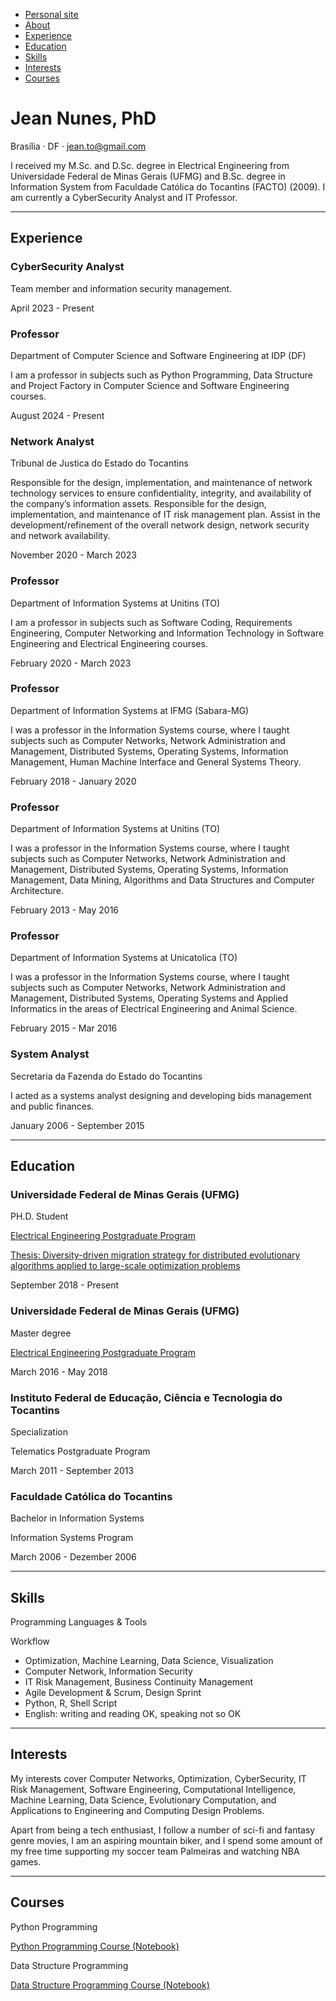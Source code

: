 *   <a href="https://jeanto.github.io/jeannunes/" target="_blank">Personal site</a>
*   [About](#about)
*   [Experience](#experience)
*   [Education](#education)
*   [Skills](#skills)
*   [Interests](#interests)
*   [Courses](#courses)

Jean Nunes, PhD
===============

Brasília · DF · [jean.to@gmail.com](mailto:jean.to@gmail.com)

I received my M.Sc. and D.Sc. degree in Electrical Engineering from Universidade Federal de Minas Gerais (UFMG) and B.Sc. degree in Information System from Faculdade Católica do Tocantins (FACTO) (2009). I am currently a CyberSecurity Analyst and IT Professor.

[](https://www.linkedin.com/in/jeannra)

* * *

Experience
----------

### CyberSecurity Analyst

Team member and information security management.

April 2023 - Present

### Professor

Department of Computer Science and Software Engineering at IDP (DF)

I am a professor in subjects such as Python Programming, Data Structure and Project Factory in Computer Science and Software Engineering courses.

August 2024 - Present

### Network Analyst

Tribunal de Justica do Estado do Tocantins

Responsible for the design, implementation, and maintenance of network technology services to ensure confidentiality, integrity, and availability of the company’s information assets. Responsible for the design, implementation, and maintenance of IT risk management plan. Assist in the development/refinement of the overall network design, network security and network availability.

November 2020 - March 2023

### Professor

Department of Information Systems at Unitins (TO)

I am a professor in subjects such as Software Coding, Requirements Engineering, Computer Networking and Information Technology in Software Engineering and Electrical Engineering courses.

February 2020 - March 2023

### Professor

Department of Information Systems at IFMG (Sabara-MG)

I was a professor in the Information Systems course, where I taught subjects such as Computer Networks, Network Administration and Management, Distributed Systems, Operating Systems, Information Management, Human Machine Interface and General Systems Theory.

February 2018 - January 2020

### Professor

Department of Information Systems at Unitins (TO)

I was a professor in the Information Systems course, where I taught subjects such as Computer Networks, Network Administration and Management, Distributed Systems, Operating Systems, Information Management, Data Mining, Algorithms and Data Structures and Computer Architecture.

February 2013 - May 2016

### Professor

Department of Information Systems at Unicatolica (TO)

I was a professor in the Information Systems course, where I taught subjects such as Computer Networks, Network Administration and Management, Distributed Systems, Operating Systems and Applied Informatics in the areas of Electrical Engineering and Animal Science.

February 2015 - Mar 2016

### System Analyst

Secretaria da Fazenda do Estado do Tocantins

I acted as a systems analyst designing and developing bids management and public finances.

January 2006 - September 2015

* * *

Education
---------

### Universidade Federal de Minas Gerais (UFMG)

PH.D. Student

[Electrical Engineering Postgraduate Program](https://www.ppgee.ufmg.br/)

[Thesis: Diversity-driven migration strategy for distributed evolutionary algorithms applied to large-scale optimization problems](https://repositorio.ufmg.br/handle/1843/59128)

September 2018 - Present

### Universidade Federal de Minas Gerais (UFMG)

Master degree

[Electrical Engineering Postgraduate Program](https://www.ppgee.ufmg.br/)

March 2016 - May 2018

### Instituto Federal de Educação, Ciência e Tecnologia do Tocantins

Specialization

Telematics Postgraduate Program

March 2011 - September 2013

### Faculdade Católica do Tocantins

Bachelor in Information Systems

Information Systems Program

March 2006 - Dezember 2006

* * *

Skills
------

Programming Languages & Tools

Workflow

*   Optimization, Machine Learning, Data Science, Visualization
*   Computer Network, Information Security
*   IT Risk Management, Business Continuity Management
*   Agile Development & Scrum, Design Sprint
*   Python, R, Shell Script
*   English: writing and reading OK, speaking not so OK

* * *

Interests
---------

My interests cover Computer Networks, Optimization, CyberSecurity, IT Risk Management, Software Engineering, Computational Intelligence, Machine Learning, Data Science, Evolutionary Computation, and Applications to Engineering and Computing Design Problems.

Apart from being a tech enthusiast, I follow a number of sci-fi and fantasy genre movies, I am an aspiring mountain biker, and I spend some amount of my free time supporting my soccer team Palmeiras and watching NBA games.

* * *

Courses
-------

Python Programming

[Python Programming Course (Notebook)](https://github.com/jeanto/python_programming_course_notebook)

Data Structure Programming

[Data Structure Programming Course (Notebook)](https://github.com/jeanto/data_structure_course_notebook.git)
